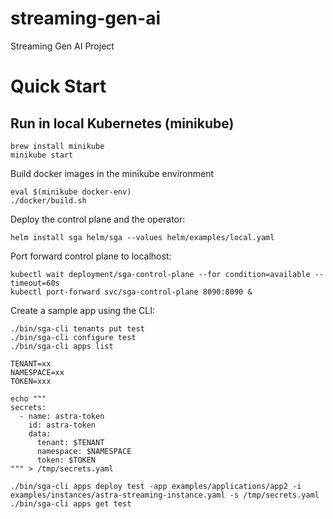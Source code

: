 # streaming-gen-ai
Streaming Gen AI Project

# Quick Start

## Run in local Kubernetes (minikube)

```
brew install minikube
minikube start
```

Build docker images in the minikube environment

```
eval $(minikube docker-env)
./docker/build.sh
```

Deploy the control plane and the operator:

```
helm install sga helm/sga --values helm/examples/local.yaml
```

Port forward control plane to localhost:
```
kubectl wait deployment/sga-control-plane --for condition=available --timeout=60s
kubectl port-forward svc/sga-control-plane 8090:8090 &
```

Create a sample app using the CLI:
```
./bin/sga-cli tenants put test
./bin/sga-cli configure test
./bin/sga-cli apps list

TENANT=xx
NAMESPACE=xx
TOKEN=xxx

echo """
secrets:
  - name: astra-token
    id: astra-token
    data:
      tenant: $TENANT 
      namespace: $NAMESPACE
      token: $TOKEN
""" > /tmp/secrets.yaml

./bin/sga-cli apps deploy test -app examples/applications/app2 -i examples/instances/astra-streaming-instance.yaml -s /tmp/secrets.yaml 
./bin/sga-cli apps get test
```







